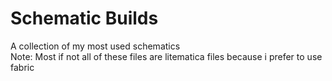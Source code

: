 # Schematic Builds
A collection of my most used schematics\
Note: Most if not all of these files are litematica files because i prefer to use fabric
